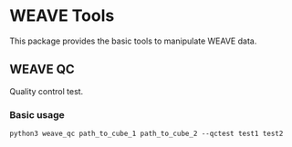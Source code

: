 # WEAVE Tools

This package provides the basic tools to manipulate WEAVE data.

## WEAVE QC

Quality control test.

### Basic usage

```
python3 weave_qc path_to_cube_1 path_to_cube_2 --qctest test1 test2
```

